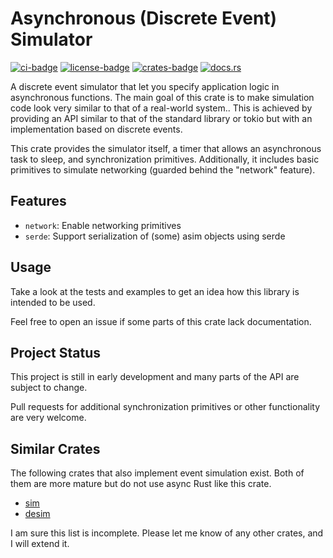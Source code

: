 # Asynchronous (Discrete Event) Simulator

[![ci-badge](https://github.com/kaimast/asim/actions/workflows/ci.yml/badge.svg)](https://github.com/kaimast/asim/actions)
[![license-badge](https://img.shields.io/crates/l/asim)](https://github.com/kaimast/asim/blob/main/LICENSE)
[![crates-badge](https://img.shields.io/crates/v/asim)](https://crates.io/crates/asim)
[![docs.rs](https://img.shields.io/docsrs/asim)](https://docs.rs/asim)

A discrete event simulator that let you specify application logic in asynchronous functions.
The main goal of this crate is to make simulation code look very similar to that of a real-world system..
This is achieved by providing an API similar to that of the standard library or tokio but with an implementation based on discrete events.

This crate provides the simulator itself, a timer that allows an asynchronous task to sleep, and synchronization primitives.
Additionally, it includes basic primitives to simulate networking (guarded behind the "network" feature).

## Features
* `network`: Enable networking primitives
* `serde`: Support serialization of (some) asim objects using serde

## Usage
Take a look at the tests and examples to get an idea how this library is intended to be used.

Feel free to open an issue if some parts of this crate lack documentation.

## Project Status
This project is still in early development and many parts of the API are subject to change.

Pull requests for additional synchronization primitives or other functionality are very welcome.

## Similar Crates
The following crates that also implement event simulation exist. Both of them are more mature but do not use async Rust like this crate.

* [sim](https://docs.rs/sim/latest/sim/)
* [desim](https://docs.rs/desim/latest/desim/)

I am sure this list is incomplete. Please let me know of any other crates, and I will extend it.
